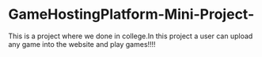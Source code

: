 # GameHostingPlatform-Mini-Project-
This is a project where we done in college.In this project a user can upload any game into the website and play games!!!!
